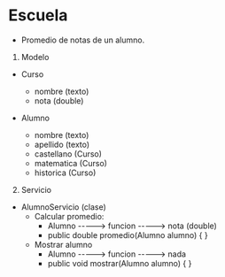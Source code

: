 # Escuela

* Promedio de notas de un alumno.

1) Modelo

* Curso
  * nombre (texto)
  * nota (double)

* Alumno
  * nombre (texto)
  * apellido (texto)
  * castellano (Curso)
  * matematica (Curso)
  * historica (Curso)

2) Servicio

* AlumnoServicio (clase)
  * Calcular promedio: 
    * Alumno ----->  funcion -----> nota (double)
    * public double promedio(Alumno alumno) { }
  * Mostrar alumno
    * Alumno -----> funcion -----> nada
    * public void mostrar(Alumno alumno) { }



